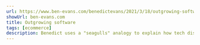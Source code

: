 ```yaml
---
url: https://www.ben-evans.com/benedictevans/2021/3/18/outgrowing-software
showUrl: ben-evans.com
title: Outgrowing software
tags: [ecommerce]
description: Benedict uses a "seagulls" analogy to explain how tech distrupts industries.
---
```

